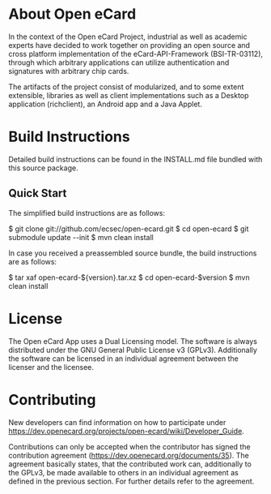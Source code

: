About Open eCard
================

In the context of the Open eCard Project, industrial as well as academic
experts have decided to work together on providing an open source and cross
platform implementation of the eCard-API-Framework (BSI-TR-03112), through
which arbitrary applications can utilize authentication and signatures with
arbitrary chip cards.

The artifacts of the project consist of modularized, and to some extent
extensible, libraries as well as client implementations such as a Desktop
application (richclient), an Android app and a Java Applet.


Build Instructions
==================

Detailed build instructions can be found in the INSTALL.md file bundled with
this source package.

Quick Start
-----------

The simplified build instructions are as follows:

  $ git clone git://github.com/ecsec/open-ecard.git
  $ cd open-ecard
  $ git submodule update --init
  $ mvn clean install


In case you received a preassembled source bundle, the build instructions are
as follows:

  $ tar xaf open-ecard-${version}.tar.xz
  $ cd open-ecard-$version
  $ mvn clean install


License
=======

The Open eCard App uses a Dual Licensing model. The software is always
distributed under the GNU General Public License v3 (GPLv3). Additionally the
software can be licensed in an individual agreement between the licenser and
the licensee.


Contributing
============

New developers can find information on how to participate under
https://dev.openecard.org/projects/open-ecard/wiki/Developer_Guide.

Contributions can only be accepted when the contributor has signed the
contribution agreement (https://dev.openecard.org/documents/35). The agreement
basically states, that the contributed work can, additionally to the GPLv3, be
made available to others in an individual agreement as defined in the previous
section. For further details refer to the agreement.
